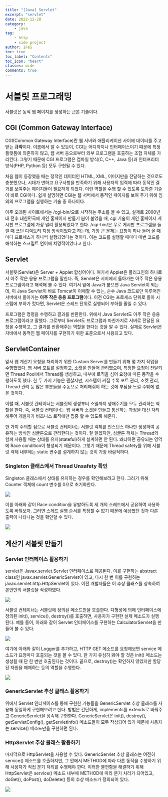 ```yaml
---
title: "[Java] Servlet"
excerpt: "servlet"
date: 2022-12-20
category:
    - java
tag:
    - http
    - side project
author: 1FeS
toc: true
toc_label: "Contents"
toc_icon: "heart"
classes: wide
comments: true
---
```


# 서블릿 프로그래밍

서블릿은 동적 웹 페이지를 생성하는 근본 기술이다.

## CGI (Common Gateway Interface)

CGI(Common Gateway Interface)란 웹 서버와 애플리케이션 사이에 데이터를 주고받는 **규약**이다. 이름에서 알 수 있듯이, CGI는 어디까지나 인터페이스이기 때문에 특정 플랫폼에 의존하지 않고, 웹 서버 등으로부터 외부 프로그램을 호출하는 조합 자체를 가리킨다. 그렇기 때문에 CGI 프로그램은 컴파일 방식(C, C++, Java 등)과 인터프리터 방식(PHP, Python 등) 모두 구현될 수 있다.

처음 웹이 등장했을 때는 정적인 데이터인 HTML, XML, 이미지만을 전달하는 것으로도 충분했으나, 시대가 변하고 요구사항을 만족하기 위해 사용자의 입력에 따라 동적인 결과를 보여주는 페이지들이 필요하게 되었다. 이런 역할을 수행 할 수 있도록 도와준 기술이 바로 CGI이다. 쉽게 설명하면 CGI는 웹 서버에서 동적인 페이지를 보여 주기 위해 임의의 프로그램을 실행하는 기술 중 하나이다. 

아주 오래된 사이트에서는 /cgi-bin/으로 시작하는 주소를 볼 수 있고, 실제로 2000년대 전후 대한민국에 개인 홈페이지 만들기 붐이 불었을 때, cgi 기술이 개인 홈페이지 게시판 프로그램에 가장 널리 활용되었다고 한다. /cgi-bin/은 무로 게시판 프로그램을 돌릴 때 쓰던 디렉토리 지정 방식이었다고 하는데, 가장 큰 문제는 요청이 하나 들어 올 때마다 프로세스가 하나씩 실행되었다는 것이다. 이는 코드를 실행할 때마다 매번 코드를 해석하는 스크립트 언어에 치명적이었다고 한다.

## Servlet

서블릿(Servlet)은 Server + Applet 합성어이다. 여기서 Applet은 플러그인의 하나로서 아주 작은 응용 프로그램을 말한다. 즉, Servlet은 서버에서 돌아가는 아주 작은 응용 프로그램이라고 해석해 볼 수 있다. 여기서 앞에 Java가 붙으면 Java Servlet이 되는데, 이 Java Servlet이 바로 Tomcat이 이해할 수 있는, 순수 Java 코드로만 이루어진 서버에서 돌아가는 **아주 작은 응용 프로그램**이다. 이전 CGI는 프로세스 단위로 돌아 시스템에 부하가 컸다면, Servlet은 스레드 단위로 실행되어 부하를 줄일 수 있다.

프로그램은 명령을 수행하고 결과를 반환한다. 위에서 Java Servlet도 아주 작은 응용 프로그램이라고 말했다. 그로부터 Servlet도 프로그램과 마찬가지로 서버로 전달된 요청을 수행하고, 그 결과를 반환해주는 역할을 한다는 것을 알 수 있다. 실재로 Servlet은 자바에서 동적인 웹 페이지를 구현하기 위한 표준으로서 사용되고 있다.

## ServletContainer

앞서 웹 계산기 요청을 처리하기 위한 Custom Server를 만들기 위해 몇 가지 작업을 수행했었다. 웹 서버 포트를 설정하고, 소캣을 만들어 관리했으며, 특정한 요청이 전달되면 Thread Pool에서 Thread를 생성하고, 내부에 로직을 심어 요청에 따른 동작을 수행하도록 했다. 한 두 가지 기능은 괜찮지만, 시스템이 커질 수록 포트 관리, 소켓 관리, Thread 관리 등 많은 부분들을 수동으로 처리해줘야 하는 것에 부담을 느낄 수밖에 없을 것이다.

이럴 때, 서블릿 컨테이너는 서블릿의 생성부터 소멸까지 생애주기를 모두 관리하는 역할을 한다. 즉, 서블릿 컨테이너는 웹 서버와 소켓을 만들고 통신하는 과정을 대신 처리해주어 개발자가 비즈니스 로직에만 집중 할 수 있도록 해준다.

한 가지 주의할 점으로 서블릿 컨테이너는 서블릿 객체를 인스턴스 하나만 생성하여 공유하는 방식인 싱글톤으로 관리한다는 것이다. 잘 알겠지만, 싱글톤 객체는 Thread와 함께 사용될 때는 상태를 유지(stateful)하게 설계하면 안 된다. 왜냐하면 공유되는 영역에 Race condition이 형성되기 때문이다. 그렇기 때문에 Thread safety를 위해 서블릿 객체 내부에는 static 변수를 설계하지 않는 것이 가장 바람직하다.

### Singleton 클래스에서 Thread Unsafety 확인

Singleton 클래스에서 상태를 유지하는 경우를 확인해보려고 한다. 그러기 위해 Counter 객체에 count 변수를 0으로 초기화한다.

<img src="/_img/2022-12-20/counter.png">

이를 아래와 같이 Race condition을 유발하도록 세 개의 스레드에서 공유하여 사용하도록 바꿔보자. 그러면 스레드 실행 순서를 특정할 수 없기 때문에 예상했던 것과 다른 출력이 나타나는 것을 확인할 수 있다.

<img src="/_img/2022-12-20/thread result.png">

## 계산기 서블릿 만들기

### Servlet 인터페이스 활용하기

servlet은 Javax.servlet.Servlet 인터페이스로 제공된다. 이를 구현하는 abstract class인 javax.servlet.GenericServlet이 있고, 다시 한 번 이를 구현하는 javax.servlet.http.HttpServlet이 있다. 이전 개발자들은 이 추상 클래스를 상속하여 본인만의 서블릿을 작성하였다.

<img src="/_img/2022-12-20/servlet relation.png">

서블릿 컨테이너는 서블릿에 정의된 메소드만을 호출한다. 다형성에 의해 인터페이스에 정의된 init(), service(), destroy()를 호출하면, 사용자가 구현한 실제 메소드가 실행된다. 예를 들어, 아래와 같이 Servlet 인터페이스를 구현하는 CalculatorServlet을 만들어 볼 수 있다.

<img src="/_img/2022-12-20/CalculatorServlet.png">

여기에 아래와 같이 Logger를 추가하고, HTTP GET 메소드를 요청해보면 service 메소드가 요청마다 호출되는 것을 볼 수 있다. 한 가지 유심히 봐야 할 것은 init() 메소드는 생성될 때 단 한 번만 호출된다는 것이다. 끝으로, destroy()는 확인하지 않았지만 할당된 자원을 해제하는 등의 역할을 수행한다.

<img src="/_img/2022-12-20/servlet execution.png">

### GenericServlet 추상 클래스 활용하기

위에서 Servlet 인터페이스를 통해 구현한 기능들을 GenericServlet 추상 클래스를 사용해 동일하게 구현해보려고 한다. 방법은 간단하게, implements를 extends로 바꿔주고 GenericServlet을 상속해 구현한다. GenericServlet은 init(), destroy(), getServletConfig(), getServletInfo() 메소드들이 모두 작성되어 있기 때문에 사용자는 service() 메소드만을 구현하면 된다.

### HttpServlet 추상 클래스 활용하기

마지막으로 HttpServlet을 사용할 수 있다. GenericServlet 추상 클래스는 여전히 service() 메소드를 호출하지만, 그 안에서 METHOD에 따라 다른 동작을 수행하기 위해 사용자가 직접 분기 처리를 수행해야 한다. 이러한 불편함을 해결하기 위해 HttpServlet은 service() 메소드 내부에 METHOD에 따라 분기 처리가 되어있고, doGet(), doPost(), doDelete() 등의 추상 메소드가 정의되어 있다.

<img src="/_img/2022-12-20/HttpServlet if.png">